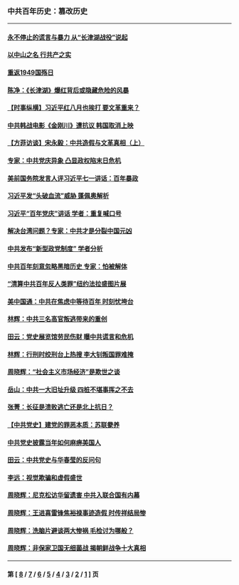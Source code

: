 ### 中共百年历史：篡改历史
---
#### [永不停止的谎言与暴力 从“长津湖战役”说起](../../pages/nf1176115/n13494094.md?10040430) 
#### [以中山之名 行共产之实](../../pages/nf1176115/n13346437.md?10040430) 
#### [重返1949国殇日](../../pages/nf1176115/n13346372.md?10040430) 
#### [陈净：《长津湖》爆红背后或隐藏危险的风暴](../../pages/nf1176115/n13314364.md?10040430) 
#### [【时事纵横】习近平红八月也挨打 要文革重来？](../../pages/nf1176115/n13231393.md?10040430) 
#### [中共韩战电影《金刚川》遭抗议 韩国取消上映](../../pages/nf1176115/n13219114.md?10040430) 
#### [【方菲访谈】宋永毅：中共造假与文革真相（上）](../../pages/nf1176115/n13200760.md?10040430) 
#### [专家：中共党庆异象 凸显政权陷末日危机](../../pages/nf1176115/n13067084.md?10040430) 
#### [美前国务院发言人评习近平七一讲话：百年暴政](../../pages/nf1176115/n13066986.md?10040430) 
#### [习近平发“头破血流”威胁 蓬佩奥解析](../../pages/nf1176115/n13063604.md?10040430) 
#### [习近平“百年党庆”讲话 学者：重复喊口号](../../pages/nf1176115/n13061411.md?10040430) 
#### [解决台湾问题？专家：中共才是分裂中国元凶](../../pages/nf1176115/n13060811.md?10040430) 
#### [中共发布“新型政党制度” 学者分析](../../pages/nf1176115/n13056354.md?10040430) 
#### [中共百年刻意忽略黑暗历史 专家：怕被解体](../../pages/nf1176115/n13056056.md?10040430) 
#### [“清算中共百年反人类罪”纽约法拉盛图片展](../../pages/nf1176115/n13052220.md?10040430) 
#### [美中国通：中共在焦虑中等待百年 时刻忧垮台](../../pages/nf1176115/n13048820.md?10040430) 
#### [林辉：中共三名高官叛逃带来的重创](../../pages/nf1176115/n13035206.md?10040430) 
#### [田云：党史展览馆劳民伤财 曝中共谎言和危机](../../pages/nf1176115/n13033900.md?10040430) 
#### [林辉：行刑时绞刑台上热搜 李大钊叛国罪难掩](../../pages/nf1176115/n13031965.md?10040430) 
#### [周晓辉：“社会主义市场经济”是欺世之谈](../../pages/nf1176115/n13024090.md?10040430) 
#### [岳山：中共一大旧址升级 四桩不堪事挥之不去](../../pages/nf1176115/n13021697.md?10040430) 
#### [张菁：长征是溃败逃亡还是北上抗日？](../../pages/nf1176115/n13020585.md?10040430) 
#### [【中共党史】建党的罪恶本质：苏联豢养](../../pages/nf1176115/n13011888.md?10040430) 
#### [中共党史披露当年如何麻痹美国人](../../pages/nf1176115/n12966400.md?10040430) 
#### [田云：中共党史与华春莹的反问句](../../pages/nf1176115/n12765178.md?10040430) 
#### [李远：视觉欺骗和虚假盛世](../../pages/nf1176115/n12993376.md?10040430) 
#### [周晓辉：尼克松访华留遗害 中共入联合国有内幕](../../pages/nf1176115/n12991422.md?10040430) 
#### [周晓辉：王进喜雷锋焦裕禄事迹造假 时传祥结局惨](../../pages/nf1176115/n12985497.md?10040430) 
#### [周晓辉：洗脑片避谈两大惨祸 毛检讨为哪般？](../../pages/nf1176115/n12971285.md?10040430) 
#### [周晓辉：非保家卫国无细菌战 揭朝鲜战争十大真相](../../pages/nf1176115/n12954161.md?10040430) 

---
#### 第 [ [8](./8.md?10040430) / [7](./7.md?10040430) / [6](./6.md?10040430) / [5](./5.md?10040430) / [4](./4.md?10040430) / [3](./3.md?10040430) / [2](./2.md?10040430) / [1](./1.md?10040430) ] 页
